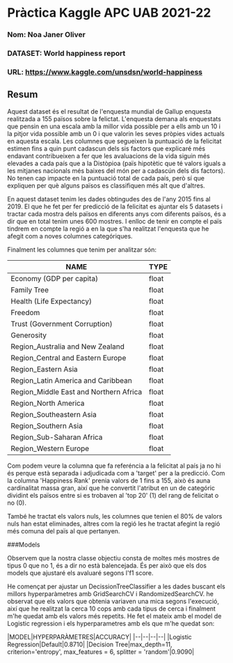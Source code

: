 # Pràctica Kaggle APC UAB 2021-22
### Nom: Noa Janer Oliver
### DATASET: World happiness report
### URL: https://www.kaggle.com/unsdsn/world-happiness

## Resum
Aquest dataset és el resultat de l'enquesta mundial de Gallup enquesta realitzada a 155 països sobre la felictat. L'enquesta demana als enquestats que pensin en una escala amb la millor vida possible per a ells amb un 10 i la pitjor vida possible amb un 0 i que valorin les seves pròpies vides actuals en aquesta escala. Les columnes que segueixen la puntuació de la felicitat estimen fins a quin punt cadascun dels sis factors que explicaré més endavant contribueixen a fer que les avaluacions de la vida siguin més elevades a cada país que a la Distòpioa (païs hipotètic que té valors iguals a les mitjanes nacionals més baixes del món per a cadascún dels dis factors). No tenen cap impacte en la puntuació total de cada país, però sí que expliquen per què alguns països es classifiquen més alt que d'altres.

En aquest dataset tenim les dades obtingudes des de l'any 2015 fins al 2019. El que he fet per fer predicció de la felicitat es ajuntar els 5 datasets i tractar cada mostra dels països en diferents anys com diferents països, és a dir que en total tenim unes 600 mostres. I enlloc de tenir en compte el païs tindrem en compte la regió a en la que s'ha realitzat l'enquesta que he afegit com a noves columnes categóriques. 

Finalment les columnes que tenim per analitzar són: 

|NAME|TYPE|
|--|--|
|Economy (GDP per capita)|float|
|Family Tree|float|
|Health (Life Expectancy)|float|
|Freedom|float|
|Trust (Government Corruption)|float|
|Generosity|float|
|Region_Australia and New Zealand|float|
|Region_Central and Eastern Europe|float|
|Region_Eastern Asia|float|
|Region_Latin America and Caribbean|float|
|Region_Middle East and Northern Africa|float|
|Region_North America|float|
|Region_Southeastern Asia|float|
|Region_Southern Asia|float|
|Region_Sub-Saharan Africa|float|
|Region_Western Europe|float|


Com podem veure la columna que fa referéncia a la felicitat al país ja no hi és perque està separada i adjudicada com a 'target' per a la predicció. Com la columna 'Happiness Rank' prenia valors de 1 fins a 155, això és auna cardinalitat massa gran, així que he convertit l'atribut en un de categóric dividint els països entre si es trobaven al 'top 20' (1) del rang de felicitat o no (0).

També he tractat els valors nuls, les columnes que tenien el 80% de valors nuls han estat eliminades, altres com la regió les he tractat afegint la regió més comuna del païs al que pertanyen. 

###Models

Observem que la nostra classe objectiu consta de moltes més mostres de tipus 0 que no 1, és a dir no està balencejada. És per això que els dos models que ajustaré els avaluaré segons l'f1 score. 

He començat per ajustar un DecissionTreeClassifier a les dades buscant els millors hyperparàmetres amb GridSearchCV i RandomizedSearchCV. he observat que els valors que obtenia variaven una mica segons l'execució, així que he realitzat la cerca 10 cops amb cada tipus de cerca i finalment m'he quedat amb els valors més repetits.
He fet el mateix amb el model de Logistic regression i els hyperparametres amb els que m'he quedat son:

|MODEL|HYPERPARÀMETRES|ACCURACY|
|--|--|--|--|
|Logistic Regression|Default|0.8710|
|Decision Tree|max_depth=11, criterion='entropy', max_features = 6, splitter = 'random'|0.9090|







